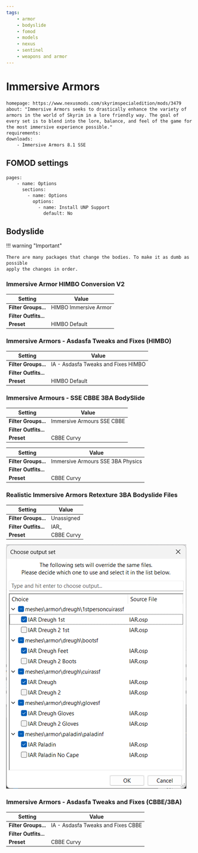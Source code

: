 ```yaml
---
tags:
    - armor
    - bodyslide
    - fomod
    - models
    - nexus
    - sentinel
    - weapons and armor
---
```


# Immersive Armors

```project_info
homepage: https://www.nexusmods.com/skyrimspecialedition/mods/3479
about: "Immersive Armors seeks to drastically enhance the variety of armors in the world of Skyrim in a lore friendly way. The goal of every set is to blend into the lore, balance, and feel of the game for the most immersive experience possible."
requirements:
downloads:
    - Immersive Armors 8.1 SSE
```

## FOMOD settings

```fomod_settings
pages:
    - name: Options
      sections:
        - name: Options
          options:
            - name: Install UNP Support
              default: No
```

## Bodyslide

!!! warning "Important"

    There are many packages that change the bodies. To make it as dumb as possible
    apply the changes in order.

<!--bodyslide-start-->

### Immersive Armor HIMBO Conversion V2

| Setting | Value |
|---|---|
| **Filter Groups...** | HIMBO Immersive Armor |
| **Filter Outfits...** | |
| **Preset** | HIMBO Default |

### Immersive Armors - Asdasfa Tweaks and Fixes (HIMBO)

| Setting | Value |
|---|---|
| **Filter Groups...** | IA - Asdasfa Tweaks and Fixes HIMBO |
| **Filter Outfits...** | |
| **Preset** | HIMBO Default |

### Immersive Armours - SSE CBBE 3BA BodySlide

| Setting | Value |
|---|---|
| **Filter Groups...** | Immersive Armours SSE CBBE |
| **Filter Outfits...** | |
| **Preset** | CBBE Curvy |

| Setting | Value |
|---|---|
| **Filter Groups...** | Immersive Armours SSE 3BA Physics |
| **Filter Outfits...** | |
| **Preset** | CBBE Curvy |

### Realistic Immersive Armors Retexture 3BA Bodyslide Files

| Setting | Value |
|---|---|
| **Filter Groups...** | Unassigned |
| **Filter Outfits...** | IAR_ |
| **Preset** | CBBE Curvy |

![bodyslide iar choices](../../images/immersive_armors_iar.png)

### Immersive Armors - Asdasfa Tweaks and Fixes (CBBE/3BA)

| Setting | Value |
|---|---|
| **Filter Groups...** | IA - Asdasfa Tweaks and Fixes CBBE |
| **Filter Outfits...** | |
| **Preset** | CBBE Curvy |
<!--bodyslide-end-->
